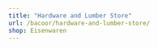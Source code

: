 ```yaml
---
title: "Hardware and Lumber Store"
url: /bacoor/hardware-and-lumber-store/
shop: Eisenwaren
---
```

